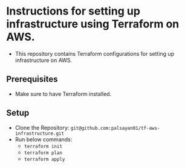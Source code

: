 # Instructions for setting up infrastructure using Terraform on AWS.
- This repository contains Terraform configurations for setting up infrastructure on AWS.

## Prerequisites
- Make sure to have Terraform installed.

## Setup
- Clone the Repository: `git@github.com:palsayan01/tf-aws-infrastructure.git`
- Run below commands:
    -   `terraform init`
    -   `terraform plan`
    -   `terraform apply`